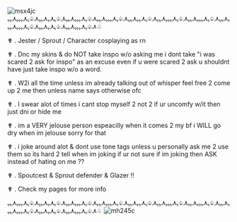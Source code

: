 
![msx4jc](https://github.com/user-attachments/assets/5556172b-ece4-476f-bf56-85cfd5079468)
ﮩ٨ـﮩﮩ٨ـ♤ﮩ٨ـﮩﮩﮩ٨ـﮩﮩ٨ـ♤ﮩ٨ـﮩﮩﮩ٨ـﮩﮩ٨ـ♤ﮩ٨ـﮩﮩ٨ـﮩﮩ٨ـ♤ﮩ٨ـﮩﮩﮩ٨ـﮩﮩ٨ـ♤ﮩ٨ـﮩﮩﮩ٨ـﮩﮩ٨ـ♤ﮩ٨ـﮩ٨ـﮩﮩ٨ـ♤ﮩ٨ـﮩﮩﮩ٨ـﮩﮩ٨ـ♤ﮩ٨ـﮩﮩﮩ٨ـﮩﮩ٨ـ♤ﮩ٨ـﮩ٨ـﮩﮩ٨ـ♤ﮩ٨ـﮩﮩﮩ٨ـﮩﮩ♤

✟ . Jester / Sprout / Character cosplaying as rn

✟ . Dnc my skins & do NOT take inspo w/o asking me i dont take "i was scared 2 ask for inspo" as an excuse even if u were scared 2 ask u shouldnt have just take inspo w/o a word.

✟ . W2i all the time unless im already talking out of whisper feel free 2 come up 2 me then unless name says otherwise ofc

✟ . I swear alot of times i cant stop myself 2 not 2 if ur uncomfy w/it then just dni or hide me

✟ . im a VERY jelouse person espeacilly when it comes 2 my bf i WILL go dry when im jelouse sorry for that

✟ . i joke around alot & dont use tone tags unless u personally ask me 2 use them so its hard 2 tell when im joking if ur not sure if im joking then ASK instead of hating on me ??

✟ . Spoutcest & Sprout defender & Glazer !!

✟ . Check my pages for more info



ﮩ٨ـﮩﮩ٨ـ♤ﮩ٨ـﮩﮩﮩ٨ـﮩﮩ٨ـ♤ﮩ٨ـﮩﮩﮩ٨ـﮩﮩ٨ـ♤ﮩ٨ـﮩﮩ٨ـﮩﮩ٨ـ♤ﮩ٨ـﮩﮩﮩ٨ـﮩﮩ٨ـ♤ﮩ٨ـﮩﮩﮩ٨ـﮩﮩ٨ـ♤ﮩ٨ـﮩ٨ـﮩﮩ٨ـ♤ﮩ٨ـﮩﮩﮩ٨ـﮩﮩ٨ـ♤ﮩ٨ـﮩﮩﮩ٨ـﮩﮩ٨ـ♤ﮩ٨ـﮩ٨ـﮩﮩ٨ـ♤ﮩ٨ـﮩﮩﮩ٨ـﮩﮩ♤
![mh245c](https://github.com/user-attachments/assets/d3aa1ead-f9d5-4298-b251-58cc3ecef52b)

















